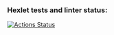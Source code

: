 ### Hexlet tests and linter status:
[![Actions Status](https://github.com/RomanUtolin/python-project-lvl2/workflows/hexlet-check/badge.svg)](https://github.com/RomanUtolin/python-project-lvl2/actions)